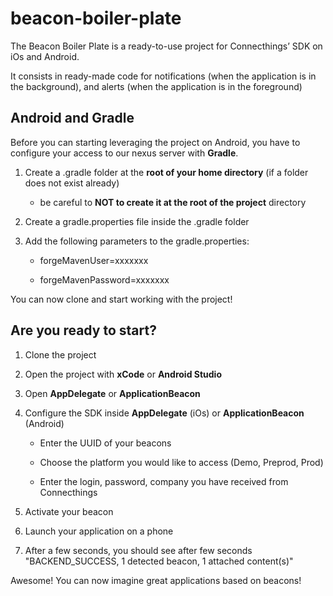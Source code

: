 # beacon-boiler-plate

The Beacon Boiler Plate is a ready-to-use project for Connecthings’ SDK on iOs and Android.

It consists in ready-made code for notifications (when the application is in the background), and alerts (when the application is in the foreground)

## Android and Gradle

Before you can starting leveraging the project on Android, you have to configure your access to our nexus server with **Gradle**.

1. Create a .gradle folder at the **root of your home directory** (if a folder does not exist already)

     - be careful to **NOT to create it at the root of the project** directory

2. Create a gradle.properties file inside the .gradle folder

3. Add the following parameters to the gradle.properties:

     - forgeMavenUser=xxxxxxx

     - forgeMavenPassword=xxxxxxx

You can now clone and start working with the project!

## Are you ready to start?

1. Clone the project

2. Open the project with **xCode** or **Android Studio**

3. Open **AppDelegate** or **ApplicationBeacon**

4. Configure the SDK inside **AppDelegate** (iOs) or **ApplicationBeacon** (Android)

   - Enter the UUID of your beacons

   - Choose the platform you would like to access (Demo, Preprod, Prod)

   - Enter the login, password, company you have received from Connecthings

5. Activate your beacon

6. Launch your application on a phone

7. After a few seconds, you should see after few seconds "BACKEND_SUCCESS, 1 detected beacon, 1 attached content(s)"

Awesome! You can now imagine great applications based on beacons!
